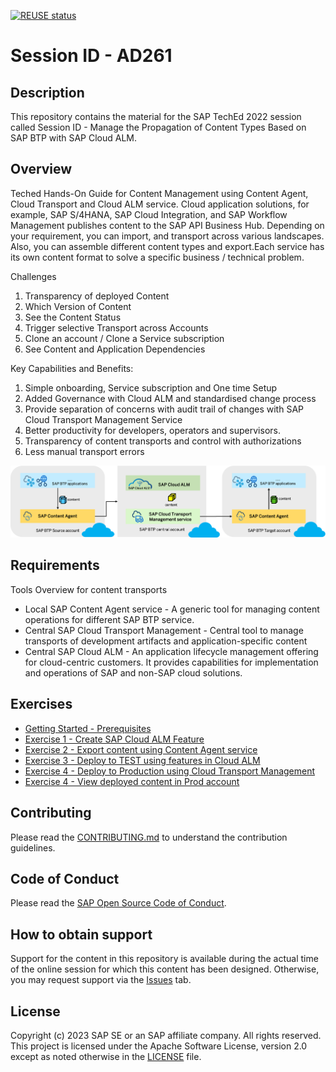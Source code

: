 [![REUSE status](https://api.reuse.software/badge/github.com/SAP-samples/teched2023-AD261)](https://api.reuse.software/info/github.com/SAP-samples/teched2023-AD261)

# Session ID - AD261

## Description

This repository contains the material for the SAP TechEd 2022 session called Session ID - Manage the Propagation of Content Types Based on SAP BTP with SAP Cloud ALM.  

## Overview

Teched Hands-On Guide for Content Management using Content Agent, Cloud Transport and Cloud ALM service.
Cloud application solutions, for example, SAP S/4HANA, SAP Cloud Integration, and SAP Workflow Management publishes content to the SAP API Business Hub. Depending on your requirement, you can import, and transport across various landscapes. Also, you can assemble different content types and export.Each service has its own content format to solve a specific business / technical problem. 

Challenges 
1.	Transparency of deployed Content
2.	Which Version of Content 
3.	See the Content Status
4.	Trigger selective Transport across Accounts
5.	Clone an account / Clone a Service subscription 
6.	See Content and Application Dependencies 

Key Capabilities and Benefits: 

1.	Simple onboarding, Service subscription and One time Setup
2.	Added Governance with Cloud ALM and standardised change process
3.	Provide separation of concerns with audit trail of changes with SAP Cloud Transport Management Service 
4.	Better productivity for developers, operators and supervisors.
5.	Transparency of content transports and control with authorizations
6.	Less manual transport errors


![Overview](exercises/ex0/images/Overview.png)

## Requirements

Tools Overview for content transports 
 - Local SAP Content Agent service - A generic tool for managing content operations for different SAP BTP service.
 - Central SAP Cloud Transport Management - Central tool to manage transports of development artifacts and application-specific content
 - Central SAP Cloud ALM - An application lifecycle management offering for cloud-centric customers. It provides capabilities for implementation and operations of SAP and non-SAP cloud solutions. 

## Exercises

- [Getting Started - Prerequisites](exercises/ex0/README.md)
- [Exercise 1 - Create SAP Cloud ALM Feature](exercises/ex1/README.md)
- [Exercise 2 - Export content using Content Agent service](exercises/ex2/README.md)
- [Exercise 3 - Deploy to TEST using features in Cloud ALM](exercises/ex3/README.md)
- [Exercise 4 - Deploy to Production using Cloud Transport Management](exercises/ex4/README.md)
- [Exercise 4 - View deployed content in Prod account](exercises/ex5/README.md)  


## Contributing
Please read the [CONTRIBUTING.md](./CONTRIBUTING.md) to understand the contribution guidelines.

## Code of Conduct
Please read the [SAP Open Source Code of Conduct](https://github.com/SAP-samples/.github/blob/main/CODE_OF_CONDUCT.md).

## How to obtain support

Support for the content in this repository is available during the actual time of the online session for which this content has been designed. Otherwise, you may request support via the [Issues](../../issues) tab.

## License
Copyright (c) 2023 SAP SE or an SAP affiliate company. All rights reserved. This project is licensed under the Apache Software License, version 2.0 except as noted otherwise in the [LICENSE](LICENSES/Apache-2.0.txt) file.
